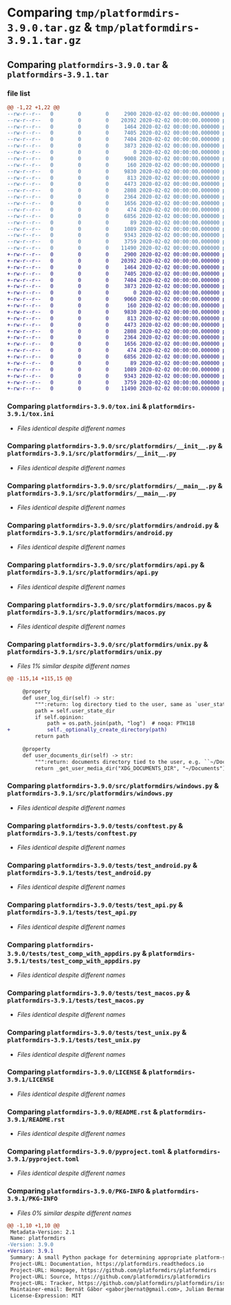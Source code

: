 # Comparing `tmp/platformdirs-3.9.0.tar.gz` & `tmp/platformdirs-3.9.1.tar.gz`

## Comparing `platformdirs-3.9.0.tar` & `platformdirs-3.9.1.tar`

### file list

```diff
@@ -1,22 +1,22 @@
--rw-r--r--   0        0        0     2900 2020-02-02 00:00:00.000000 platformdirs-3.9.0/tox.ini
--rw-r--r--   0        0        0    20392 2020-02-02 00:00:00.000000 platformdirs-3.9.0/src/platformdirs/__init__.py
--rw-r--r--   0        0        0     1464 2020-02-02 00:00:00.000000 platformdirs-3.9.0/src/platformdirs/__main__.py
--rw-r--r--   0        0        0     7405 2020-02-02 00:00:00.000000 platformdirs-3.9.0/src/platformdirs/android.py
--rw-r--r--   0        0        0     7404 2020-02-02 00:00:00.000000 platformdirs-3.9.0/src/platformdirs/api.py
--rw-r--r--   0        0        0     3873 2020-02-02 00:00:00.000000 platformdirs-3.9.0/src/platformdirs/macos.py
--rw-r--r--   0        0        0        0 2020-02-02 00:00:00.000000 platformdirs-3.9.0/src/platformdirs/py.typed
--rw-r--r--   0        0        0     9008 2020-02-02 00:00:00.000000 platformdirs-3.9.0/src/platformdirs/unix.py
--rw-r--r--   0        0        0      160 2020-02-02 00:00:00.000000 platformdirs-3.9.0/src/platformdirs/version.py
--rw-r--r--   0        0        0     9830 2020-02-02 00:00:00.000000 platformdirs-3.9.0/src/platformdirs/windows.py
--rw-r--r--   0        0        0      813 2020-02-02 00:00:00.000000 platformdirs-3.9.0/tests/conftest.py
--rw-r--r--   0        0        0     4473 2020-02-02 00:00:00.000000 platformdirs-3.9.0/tests/test_android.py
--rw-r--r--   0        0        0     2808 2020-02-02 00:00:00.000000 platformdirs-3.9.0/tests/test_api.py
--rw-r--r--   0        0        0     2364 2020-02-02 00:00:00.000000 platformdirs-3.9.0/tests/test_comp_with_appdirs.py
--rw-r--r--   0        0        0     1656 2020-02-02 00:00:00.000000 platformdirs-3.9.0/tests/test_macos.py
--rw-r--r--   0        0        0      474 2020-02-02 00:00:00.000000 platformdirs-3.9.0/tests/test_main.py
--rw-r--r--   0        0        0     6856 2020-02-02 00:00:00.000000 platformdirs-3.9.0/tests/test_unix.py
--rw-r--r--   0        0        0       89 2020-02-02 00:00:00.000000 platformdirs-3.9.0/.gitignore
--rw-r--r--   0        0        0     1089 2020-02-02 00:00:00.000000 platformdirs-3.9.0/LICENSE
--rw-r--r--   0        0        0     9343 2020-02-02 00:00:00.000000 platformdirs-3.9.0/README.rst
--rw-r--r--   0        0        0     3759 2020-02-02 00:00:00.000000 platformdirs-3.9.0/pyproject.toml
--rw-r--r--   0        0        0    11490 2020-02-02 00:00:00.000000 platformdirs-3.9.0/PKG-INFO
+-rw-r--r--   0        0        0     2900 2020-02-02 00:00:00.000000 platformdirs-3.9.1/tox.ini
+-rw-r--r--   0        0        0    20392 2020-02-02 00:00:00.000000 platformdirs-3.9.1/src/platformdirs/__init__.py
+-rw-r--r--   0        0        0     1464 2020-02-02 00:00:00.000000 platformdirs-3.9.1/src/platformdirs/__main__.py
+-rw-r--r--   0        0        0     7405 2020-02-02 00:00:00.000000 platformdirs-3.9.1/src/platformdirs/android.py
+-rw-r--r--   0        0        0     7404 2020-02-02 00:00:00.000000 platformdirs-3.9.1/src/platformdirs/api.py
+-rw-r--r--   0        0        0     3873 2020-02-02 00:00:00.000000 platformdirs-3.9.1/src/platformdirs/macos.py
+-rw-r--r--   0        0        0        0 2020-02-02 00:00:00.000000 platformdirs-3.9.1/src/platformdirs/py.typed
+-rw-r--r--   0        0        0     9060 2020-02-02 00:00:00.000000 platformdirs-3.9.1/src/platformdirs/unix.py
+-rw-r--r--   0        0        0      160 2020-02-02 00:00:00.000000 platformdirs-3.9.1/src/platformdirs/version.py
+-rw-r--r--   0        0        0     9830 2020-02-02 00:00:00.000000 platformdirs-3.9.1/src/platformdirs/windows.py
+-rw-r--r--   0        0        0      813 2020-02-02 00:00:00.000000 platformdirs-3.9.1/tests/conftest.py
+-rw-r--r--   0        0        0     4473 2020-02-02 00:00:00.000000 platformdirs-3.9.1/tests/test_android.py
+-rw-r--r--   0        0        0     2808 2020-02-02 00:00:00.000000 platformdirs-3.9.1/tests/test_api.py
+-rw-r--r--   0        0        0     2364 2020-02-02 00:00:00.000000 platformdirs-3.9.1/tests/test_comp_with_appdirs.py
+-rw-r--r--   0        0        0     1656 2020-02-02 00:00:00.000000 platformdirs-3.9.1/tests/test_macos.py
+-rw-r--r--   0        0        0      474 2020-02-02 00:00:00.000000 platformdirs-3.9.1/tests/test_main.py
+-rw-r--r--   0        0        0     6856 2020-02-02 00:00:00.000000 platformdirs-3.9.1/tests/test_unix.py
+-rw-r--r--   0        0        0       89 2020-02-02 00:00:00.000000 platformdirs-3.9.1/.gitignore
+-rw-r--r--   0        0        0     1089 2020-02-02 00:00:00.000000 platformdirs-3.9.1/LICENSE
+-rw-r--r--   0        0        0     9343 2020-02-02 00:00:00.000000 platformdirs-3.9.1/README.rst
+-rw-r--r--   0        0        0     3759 2020-02-02 00:00:00.000000 platformdirs-3.9.1/pyproject.toml
+-rw-r--r--   0        0        0    11490 2020-02-02 00:00:00.000000 platformdirs-3.9.1/PKG-INFO
```

### Comparing `platformdirs-3.9.0/tox.ini` & `platformdirs-3.9.1/tox.ini`

 * *Files identical despite different names*

### Comparing `platformdirs-3.9.0/src/platformdirs/__init__.py` & `platformdirs-3.9.1/src/platformdirs/__init__.py`

 * *Files identical despite different names*

### Comparing `platformdirs-3.9.0/src/platformdirs/__main__.py` & `platformdirs-3.9.1/src/platformdirs/__main__.py`

 * *Files identical despite different names*

### Comparing `platformdirs-3.9.0/src/platformdirs/android.py` & `platformdirs-3.9.1/src/platformdirs/android.py`

 * *Files identical despite different names*

### Comparing `platformdirs-3.9.0/src/platformdirs/api.py` & `platformdirs-3.9.1/src/platformdirs/api.py`

 * *Files identical despite different names*

### Comparing `platformdirs-3.9.0/src/platformdirs/macos.py` & `platformdirs-3.9.1/src/platformdirs/macos.py`

 * *Files identical despite different names*

### Comparing `platformdirs-3.9.0/src/platformdirs/unix.py` & `platformdirs-3.9.1/src/platformdirs/unix.py`

 * *Files 1% similar despite different names*

```diff
@@ -115,14 +115,15 @@
 
     @property
     def user_log_dir(self) -> str:
         """:return: log directory tied to the user, same as `user_state_dir` if not opinionated else ``log`` in it"""
         path = self.user_state_dir
         if self.opinion:
             path = os.path.join(path, "log")  # noqa: PTH118
+            self._optionally_create_directory(path)
         return path
 
     @property
     def user_documents_dir(self) -> str:
         """:return: documents directory tied to the user, e.g. ``~/Documents``"""
         return _get_user_media_dir("XDG_DOCUMENTS_DIR", "~/Documents")
```

### Comparing `platformdirs-3.9.0/src/platformdirs/windows.py` & `platformdirs-3.9.1/src/platformdirs/windows.py`

 * *Files identical despite different names*

### Comparing `platformdirs-3.9.0/tests/conftest.py` & `platformdirs-3.9.1/tests/conftest.py`

 * *Files identical despite different names*

### Comparing `platformdirs-3.9.0/tests/test_android.py` & `platformdirs-3.9.1/tests/test_android.py`

 * *Files identical despite different names*

### Comparing `platformdirs-3.9.0/tests/test_api.py` & `platformdirs-3.9.1/tests/test_api.py`

 * *Files identical despite different names*

### Comparing `platformdirs-3.9.0/tests/test_comp_with_appdirs.py` & `platformdirs-3.9.1/tests/test_comp_with_appdirs.py`

 * *Files identical despite different names*

### Comparing `platformdirs-3.9.0/tests/test_macos.py` & `platformdirs-3.9.1/tests/test_macos.py`

 * *Files identical despite different names*

### Comparing `platformdirs-3.9.0/tests/test_unix.py` & `platformdirs-3.9.1/tests/test_unix.py`

 * *Files identical despite different names*

### Comparing `platformdirs-3.9.0/LICENSE` & `platformdirs-3.9.1/LICENSE`

 * *Files identical despite different names*

### Comparing `platformdirs-3.9.0/README.rst` & `platformdirs-3.9.1/README.rst`

 * *Files identical despite different names*

### Comparing `platformdirs-3.9.0/pyproject.toml` & `platformdirs-3.9.1/pyproject.toml`

 * *Files identical despite different names*

### Comparing `platformdirs-3.9.0/PKG-INFO` & `platformdirs-3.9.1/PKG-INFO`

 * *Files 0% similar despite different names*

```diff
@@ -1,10 +1,10 @@
 Metadata-Version: 2.1
 Name: platformdirs
-Version: 3.9.0
+Version: 3.9.1
 Summary: A small Python package for determining appropriate platform-specific dirs, e.g. a "user data dir".
 Project-URL: Documentation, https://platformdirs.readthedocs.io
 Project-URL: Homepage, https://github.com/platformdirs/platformdirs
 Project-URL: Source, https://github.com/platformdirs/platformdirs
 Project-URL: Tracker, https://github.com/platformdirs/platformdirs/issues
 Maintainer-email: Bernát Gábor <gaborjbernat@gmail.com>, Julian Berman <Julian@GrayVines.com>, Ofek Lev <oss@ofek.dev>, Ronny Pfannschmidt <opensource@ronnypfannschmidt.de>
 License-Expression: MIT
```

